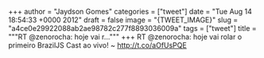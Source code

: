 
+++
author = "Jaydson Gomes"
categories = ["tweet"]
date = "Tue Aug 14 18:54:33 +0000 2012"
draft = false
image = "{TWEET_IMAGE}"
slug = "a4ce0e29922088ab2ae98782c277f8893036009a"
tags = ["tweet"]
title = """RT @zenorocha: hoje vai r..."""
+++
RT @zenorocha: hoje vai rolar o primeiro BrazilJS Cast ao vivo! ~ http://t.co/aOfUsPQE

